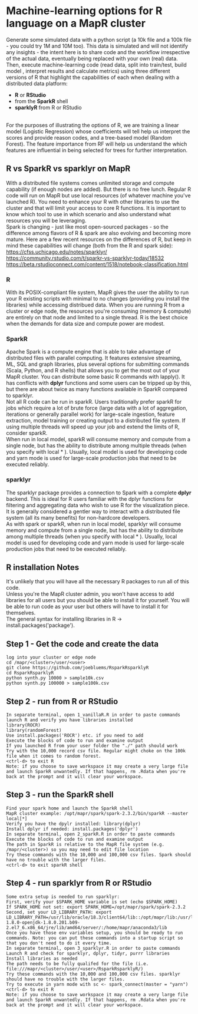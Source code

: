 # Machine-learning options for R language on a MapR cluster
Generate some simulated data with a python script (a 10k file and a 100k file - you could try 1M and 10M too). This data is simulated and will not identify any insights - the intent here is to share code and the workflow irrespective of the actual data, eventually being replaced with your own (real) data.
Then, execute machine-learning code (read data, split into train/test, build model , 
interpret results and calculate metrics) using three different versions of R that highlight 
the capabilities of each when dealing with a distributed data platform: <br>
- **R** or **RStudio** <br>
- from the **SparkR** shell <br>
- **sparklyR** from R or RStudio <br>
<br>
For the purposes of illustrating the options of R, we are training a linear model (Logistic Regression) whose coefficients will tell help us interpret the scores and provide reason codes, and a tree-based model (Random Forest). The feature importance from RF will help us understand the which features are influential in being selected for trees for further interpretation.  

## R vs SparkR vs sparklyr on MapR
With a distributed file systems comes unlimited storage and compute capability (if enough nodes are added). But there is no free lunch. Regular R code will run on MapR but use local resources (of whatever machine you've launched R). You need to enhance your R with other libraries to use the cluster and that will limit your access to core R functions. It is important to know which tool to use in which scenario and also understand what resources you will be leveraging. <br>
Spark is changing - just like most open-sourced packages - so the difference among flavors of R & spark are also evolving and becoming more mature. Here are a few recent resources on the differences of R, but keep in mind these capabilities will change (both from the R and spark side): <br>
https://cfss.uchicago.edu/notes/sparklyr/ <br>
https://community.rstudio.com/t/sparkr-vs-sparklyr-today/18532 <br>
https://beta.rstudioconnect.com/content/1518/notebook-classification.html <br>

### R
With its POSIX-compliant file system, MapR gives the user the ability to run your R existing scripts with minimal to no changes (providing you install the libraries) while accessing distribued data. When you are running R from a cluster or edge node, the resources you're consuming (memory & compute) are entirely on that node and limited to a single thread. R is the best choice when the demands for data size and compute power are modest. <br>
### SparkR
Apache Spark is a compute engine that is able to take advantage of distributed files with parallel computing. It features extensive streaming, ML, SQL and graph libraries, plus several options for submitting commands (Scala, Python, and R shells) that allows you to get the most out of your MapR cluster. You can distribute some basic R commands with lapply(). It has conflicts with **dplyr** functions and some users can be tripped up by this, but there are about twice as many functions available in SparkR compared to sparklyr.<br>
Not all R code can be run in sparkR. Users traditionally prefer sparkR for jobs which require a lot of brute force (large data with a lot of aggregation, iterations or generally parallel work) for large-scale ingestion, feature extraction, model training or creating output to a distributed file system. If using multiple threads will speed up your job and extend the limits of R, consider sparkR.<br>
When run in local model, sparkR will consume memory and compute from a single node, but has the ability to distribute among multiple threads (when you specify with local * ). Usually, local model is used for developing code and yarn mode is used for large-scale production jobs that need to be executed reliably. <br>
### sparklyr
The sparklyr package provides a connection to Spark with a complete **dplyr** backend. This is ideal for R users familiar with the dplyr functions for filtering and aggregating data who wish to use R for the visualization piece. It is generally considered a gentler way to interact with a distributed file system (all its many benefits) for non-hardcore developers. <br>
As with spark or sparkR, when run in local model, sparklyr will consume memory and compute from a single node, but has the ability to distribute among multiple threads (when you specify with local * ). Usually, local model is used for developing code and yarn mode is used for large-scale production jobs that need to be executed reliably. <br>
## R installation Notes
It's  unlikely that you will have all the necessary R packages to run all of this code. <br>
Unless you're the MapR cluster admin, you won't have access to add libraries for all users 
but you should be able to install it for yourself. You will be able to run code as your user but others will have to install it for themselves. <br>
The general syntax for installing libraries in R -> install.packages('package'). <br>


## Step 1 - Get the code and create the data
```
log into your cluster or edge node
cd /mapr/<cluster>/user/<user>
git clone https://github.com/joebluems/RsparkRsparklyR
cd RsparkRsparklyR
python synth.py 10000 > sample10k.csv
python synth.py 100000 > sample100k.csv
```

## Step 2 - run from R or RStudio
```
In separate terminal, open 1_vanillaR.R in order to paste commands
launch R and verify you have libraries installed
library(ROCR)
library(randomForest)
Use install.packages('ROCR') etc. if you need to add
Execute the blocks of code to run and examine output
If you launched R from your user folder the "./" path should work
Try with the 10,000 record csv file. Regular might choke on the 100k file when it comes to random forest.
<ctrl-d> to exit R
Note: if you choose to save workspace it may create a very large file and launch SparkR unwantedly. If that happens, rm .Rdata when you're back at the prompt and it will clear your workspace.
```

## Step 3 - run the SparkR shell
```
Find your spark home and launch the SparkR shell
MapR cluster example: /opt/mapr/spark/spark-2.3.2/bin/sparkR --master local[*]
Verify you have the dpylr installed: library(dplyr)
Install dplyr if needed: install.packages('dplyr')
In separate terminal, open 2_sparkR.R in order to paste commands
Execute the blocks of code to run and examine output
The path in SparkR is relative to the MapR file system (e.g. /mapr/<cluster>) so you may need to edit file location
Try these commands with the 10,000 and 100,000 csv files. Spark should have no trouble with the larger files.
<ctrl-d> to exit sparkR shell
```

## Step 4 - run sparklyr from R or RStudio
```
Some extra setup is needed to run sparklyr:
First, verify your $SPARK_HOME variable is set (echo $SPARK_HOME)
If SPARK_HOME not set: export SPARK_HOME=/opt/mapr/spark/spark-2.3.2
Second, set your LD_LIBRARY_PATH: export LD_LIBRARY_PATH=/usr/lib/oracle/18.3/client64/lib::/opt/mapr/lib:/usr/lib/jvm/java-1.8.0-openjdk-1.8.0.201.b09-2.el7_6.x86_64/jre/lib/amd64/server/:/home/mapr/anaconda3/lib
Once you have those env variables setup, you should be ready to run commands. Note: you can put these commands into a startup script so that you don't need to do it every time.
In separate terminal, open 3_sparklyr.R in order to paste commands
Launch R and check for sparklyr, dplyr, tidyr, purrr libraries
Install libraries as needed
The path needs to be fully qualifed for the file (i.e. file:///mapr/<cluster>/user/<user>/RsparkRsparklyR/)
Try these commands with the 10,000 and 100,000 csv files. sparklyr should have no trouble with the larger files.
Try to execute in yarn mode with sc <- spark_connect(master = "yarn")
<ctrl-d> to exit R
Note: if you choose to save workspace it may create a very large file and launch SparkR unwantedly. If that happens, rm .Rdata when you're back at the prompt and it will clear your workspace.
```

